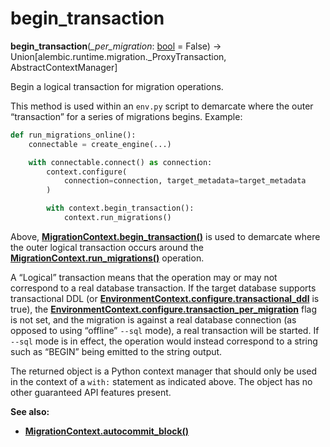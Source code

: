 # begin_transaction

**begin_transaction**(*_per_migration*:  [bool] = False) → Union\[alembic.runtime.migration._ProxyTransaction, AbstractContextManager\]

[bool]: https://docs.python.org/3/library/functions.html#bool
[MigrationContext.begin_transaction()]: #alembic.runtime.migration.MigrationContext.begin_transaction
[MigrationContext.run_migrations()]: #alembic.runtime.migration.MigrationContext.run_migrations
[EnvironmentContext.configure.transactional_ddl]: #alembic.runtime.environment.EnvironmentContext.configure.params.transactional_ddl
[EnvironmentContext.configure.transaction_per_migration]: #alembic.runtime.environment.EnvironmentContext.configure.params.transaction_per_migration
[MigrationContext.autocommit_block()]: #alembic.runtime.migration.MigrationContext.autocommit_block

Begin a logical transaction for migration operations.

This method is used within an `env.py` script to demarcate where the outer “transaction” for a series of migrations begins. Example:

```python
def run_migrations_online():
    connectable = create_engine(...)

    with connectable.connect() as connection:
        context.configure(
            connection=connection, target_metadata=target_metadata
        )

        with context.begin_transaction():
            context.run_migrations()
```

Above, **[MigrationContext.begin_transaction()]** is used to demarcate where the outer logical transaction occurs around the **[MigrationContext.run_migrations()]** operation.

A “Logical” transaction means that the operation may or may not correspond to a real database transaction. If the target database supports transactional DDL (or **[EnvironmentContext.configure.transactional_ddl]** is true), the **[EnvironmentContext.configure.transaction_per_migration]** flag is not set, and the migration is against a real database connection (as opposed to using “offline” `--sql` mode), a real transaction will be started. If `--sql` mode is in effect, the operation would instead correspond to a string such as “BEGIN” being emitted to the string output.

The returned object is a Python context manager that should only be used in the context of a `with:` statement as indicated above. The object has no other guaranteed API features present.

**See also:**

* **[MigrationContext.autocommit_block()]**
